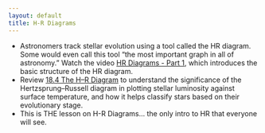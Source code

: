```yaml
---
layout: default
title: H-R Diagrams
---
```


- Astronomers track stellar evolution using a tool called the HR diagram. Some would even call this tool “the most important graph in all of astronomy.” Watch the video [HR Diagrams - Part 1](https://youtu.be/1Sp1S8M801I), which introduces the basic structure of the HR diagram. 
- Review [18.4 The H–R Diagram](https://openstax.org/books/astronomy-2e/pages/18-4-the-h-r-diagram) to understand the significance of the Hertzsprung–Russell diagram in plotting stellar luminosity against surface temperature, and how it helps classify stars based on their evolutionary stage.
- This is THE lesson on H-R Diagrams... the only intro to HR that everyone will see.
